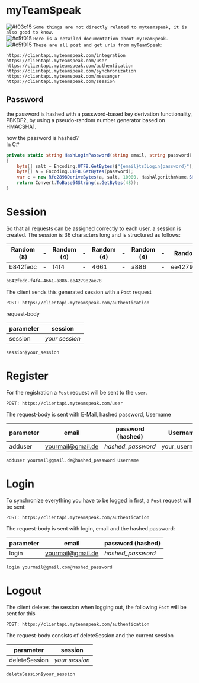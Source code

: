 # myTeamSpeak
![#f03c15](https://placehold.it/15/f03c15/000000?text=+) `Some things are not directly related to myteamspeak, it is also good to know.`  
![#c5f015](https://placehold.it/15/c5f015/000000?text=+) `Here is a detailed documentation about myTeamSpeak.`  
![#c5f015](https://placehold.it/15/c5f015/000000?text=+) `These are all post and get urls from myTeamSpeak:`
```
https://clientapi.myteamspeak.com/integration
https://clientapi.myteamspeak.com/user
https://clientapi.myteamspeak.com/authentication
https://clientapi.myteamspeak.com/synchronization
https://clientapi.myteamspeak.com/messanger
https://clientapi.myteamspeak.com/session
```
## Password

the password is hashed with a password-based key derivation functionality, PBKDF2, by using a pseudo-random number generator based on HMACSHA1.

how the password is hashed?  
In C#
```cs
private static string HashLoginPassword(string email, string password)
{
    byte[] salt = Encoding.UTF8.GetBytes($"{email}ts3Login{password}");
    byte[] a = Encoding.UTF8.GetBytes(password);
    var c = new Rfc2898DeriveBytes(a, salt, 10000, HashAlgorithmName.SHA512);
    return Convert.ToBase64String(c.GetBytes(48));
}
```

# Session
So that all requests can be assigned correctly to each user, a session is created. The session is 36 characters long and is structured as follows:

| Random (8)  | - | Random (4) | - | Random (4) | - | Random (4) | - | Random (12) |
| ------------- | ------------- | ------------- | ------------- | ------------- | ------------- | ------------- | ------------- | ------------- |
| b842fedc  | - | f4f4 | - | 4661 | - | a886 | - | ee427982ae78 |
```
b842fedc-f4f4-4661-a886-ee427982ae78
```
The client sends this generated session with a `Post` request
```
POST: https://clientapi.myteamspeak.com/authentication
```
request-body 

| parameter  |  session |
| ------------- | ------------- |
| session  | *your session*
```
session$your_session
```
# Register
For the registration a `Post` request will be sent to the `user`.
```
POST: https://clientapi.myteamspeak.com/user
```  
The request-body is sent with E-Mail, hashed password, Username  

| parameter  |  email |  password (hashed) | Username |
| ------------- | ------------- | ------------- | ------------- |
| adduser  | yourmail@gmail.de | *hashed_password* | your_username |  
```
adduser yourmail@gmail.de@hashed_password Username
```

# Login
To synchronize everything you have to be logged in first, a `Post` request will be sent:  
```
POST: https://clientapi.myteamspeak.com/authentication
```
The request-body is sent with login, email and the hashed password:

| parameter  |  email |  password (hashed) |
| ------------- | ------------- | ------------- |
| login  | yourmail@gmail.de | *hashed_password* |

```
login yourmail@gmail.com@hashed_password
```
# Logout
The client deletes the session when logging out, the following `Post` will be sent for this
```
POST: https://clientapi.myteamspeak.com/authentication
```
The request-body consists of deleteSession and the current session

| parameter  |  session |
| ------------- | ------------- |
| deleteSession  | *your session* |

```
deleteSession$your_session
```
